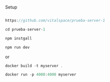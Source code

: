 Setup

```typescript

https://github.com/vitalspace/prueba-server-1

cd prueba-server-1

npm instgall

npm run dev

```

or 

```typescript
docker build -t myserver .

docker run -p 4000:4000 myserver
```
